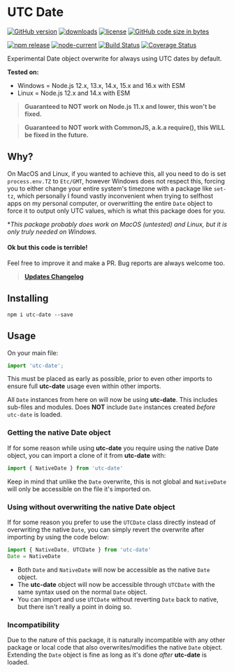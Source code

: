 UTC Date
========

[![GitHub version][github-image]][github-url]
[![downloads][downloads-image]][npm-url]
[![license][license-image]][license-url]
[![GitHub code size in bytes][size-image]][github-url]

[![npm release][npm-image]][npm-url]
[![node-current][node-image]][node-url]
[![Build Status][travis-image]][travis-url]
[![Coverage Status][coveralls-image]][coveralls-url]

Experimental Date object overwrite for always using UTC dates by default.

**Tested on:**
- Windows = Node.js 12.x, 13.x, 14.x, 15.x and 16.x with ESM
- Linux = Node.js 12.x and 14.x with ESM

> **Guaranteed to NOT work on Node.js 11.x and lower, this won't be fixed.**

> **Guaranteed to NOT work with CommonJS, a.k.a require(), this WILL be fixed in the future.**

## Why?
On MacOS and Linux, if you wanted to achieve this, all you need to do is set `process.env.TZ` to `Etc/GMT`, however Windows does not respect this, forcing you to either change your entire system's timezone with a package like `set-tz`, which personally I found vastly inconvenient when trying to selfhost apps on my personal computer, or overwritting the entire `Date` object to force it to output only UTC values, which is what this package does for you.

**This package probably does work on MacOS (untested) and Linux, but it is only truly needed on Windows.*

#### Ok but this code is terrible!
Feel free to improve it and make a PR. Bug reports are always welcome too.

> [**Updates Changelog**](https://github.com/jhmaster2000/utc-date/blob/master/CHANGELOG.md)

## Installing
```
npm i utc-date --save
```

## Usage
On your main file:
```js
import 'utc-date';
```
This must be placed as early as possible, prior to even other imports to ensure full **utc-date** usage even within other imports.

All `Date` instances from here on will now be using **utc-date**. This includes sub-files and modules. Does **NOT** include `Date` instances created *before* `utc-date` is loaded.

### Getting the native Date object
If for some reason while using **utc-date** you require using the native Date object, you can import a clone of it from **utc-date** with:
```js
import { NativeDate } from 'utc-date'
```
Keep in mind that unlike the `Date` overwrite, this is not global and `NativeDate` will only be accessible on the file it's imported on.

### Using without overwriting the native Date object
If for some reason you prefer to use the `UTCDate` class directly instead of overwriting the native `Date`, you can simply revert the overwrite after importing by using the code below:
```js
import { NativeDate, UTCDate } from 'utc-date'
Date = NativeDate
```
- Both `Date` and `NativeDate` will now be accessible as the native `Date` object.
- The **utc-date** object will now be accessible through `UTCDate` with the same syntax used on the normal `Date` object.
- You can import and use `UTCDate` without reverting `Date` back to native, but there isn't really a point in doing so.

### Incompatibility
Due to the nature of this package, it is naturally incompatible with any other package or local code that also overwrites/modifies the native `Date` object. Extending the `Date` object is fine as long as it's done *after* **utc-date** is loaded.

[github-url]:https://github.com/jhmaster2000/utc-date
[github-image]:https://img.shields.io/github/package-json/v/jhmaster2000/utc-date.svg
[license-url]:https://github.com/jhmaster2000/utc-date/blob/master/LICENSE.md
[license-image]:https://img.shields.io/npm/l/utc-date.svg
[npm-url]:http://npmjs.org/package/utc-date
[npm-image]:https://img.shields.io/npm/v/utc-date.svg?color=darkred&label=npm%20release
[downloads-image]:https://img.shields.io/npm/dt/utc-date.svg
[node-url]:https://nodejs.org/en/download
[node-image]:https://img.shields.io/node/v/utc-date.svg
[size-image]:https://img.shields.io/github/languages/code-size/jhmaster2000/utc-date.svg
[travis-url]:https://travis-ci.com/jhmaster2000/utc-date
[travis-image]:https://img.shields.io/travis/com/jhmaster2000/utc-date.svg
[coveralls-url]:https://coveralls.io/github/jhmaster2000/utc-date?branch=master
[coveralls-image]:https://coveralls.io/repos/github/jhmaster2000/utc-date/badge.svg?branch=master
